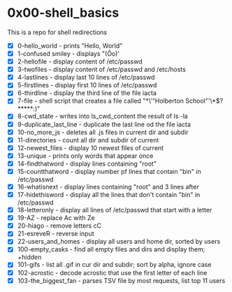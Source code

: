# 0x00-shell_basics
This is a repo for shell redirections
- [x] 0-hello_world - prints "Hello, World"
- [x] 1-confused smiley - displays "(Ôo)'
- [x] 2-hellofile - display content of /etc/passwd
- [x] 3-twofiles - display content of /etc/passwd and /etc/hosts
- [x] 4-lastlines - display last 10 lines of /etc/passwd
- [x] 5-firstlines - display first 10 lines of /etc/passwd
- [x] 6-thirdline - display the third line of the file iacta
- [x] 7-file - shell script that creates a file called "\*\\'"Holberton School"\'\\*$\?\*\*\*\*\*:)"
- [x] 8-cwd_state - writes into ls_cwd_content the result of ls -la
- [x] 9-duplicate_last_line - duplicate the last line od the file iacta
- [x] 10-no_more_js - deletes all .js files in current dir and subdir
- [x] 11-directories - count all dir and subdir of current
- [x] 12-newest_files - display 10 newest files of current
- [x] 13-unique - prints only words that appear once
- [x] 14-findthatword - display lines containing "root"
- [x] 15-countthatword - display number pf lines that contain "bin" in /etc/passwd
- [x] 16-whatisnext - display lines containing "root" and 3 lines after
- [x] 17-hidethisword - display all the lines that don't contain "bin" in /etc/passwd
- [x] 18-letteronly - display all lines of /etc/passwd that start with a letter
- [x] 19-AZ - replace Ac with Ze
- [x] 20-hiago - remove letters cC
- [x] 21-esreveR - reverse input
- [x] 22-users_and_homes - display all users and home dir, sorted by users
- [x] 100-empty_casks - find all empty files and dirs and display them; +hidden
- [x] 101-gifs - list all .gif in cur dir and subdir; sort by alpha, ignore case
- [x] 102-acrostic - decode acrostic that use the first letter of each line
- [x] 103-the_biggest_fan - parses TSV file by most requests, list top 11 users
